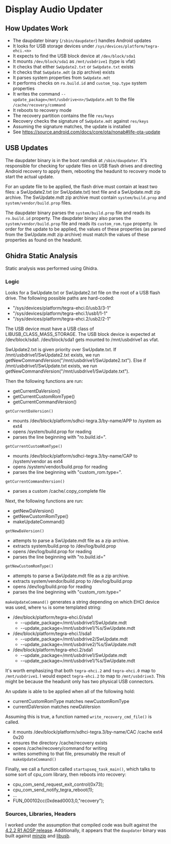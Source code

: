 # Display Audio Updater
## How Updates Work
- The daupdater binary (`/sbin/daupdater`) handles Android updates
- It looks for USB storage devices under `/sys/devices/platform/tegra-ehci.<n>`
- It expects to find the USB block device at `/dev/block/sda1`
- It mounts `/dev/block/sda1` as `/mnt/usbdrive1` (type is vfat)
- It checks that either `SwUpdate2.txt` or `SwUpdate.txt` exists
- It checks that `SwUpdate.mdt` (a zip archive) exists
- It parses system properties from `SwUpdate.mdt`
- It performs checks on `ro.build.id` and `custom_top.type` system properties
- It writes the command `--update_package=/mnt/usbdrive<n>/SwUpdate.mdt` to the file `/cache/recovery/command`
- It reboots to recovery mode
- The recovery partition contains the file `res/keys`
- Recovery checks the signature of `SwUpdate.mdt` against `res/keys`
- Assuming the signature matches, the update is installed
- See https://source.android.com/docs/core/ota/nonab#life-ota-update

## USB Updates
The daupdater binary is in the boot ramdisk at `/sbin/daupdater`.
It's responsible for checking for update files on USB flash drives and directing Android recovery to apply them, rebooting the headunit to recovery mode to start the actual update.

For an update file to be applied, the flash drive must contain at least two files: a SwUpdate2.txt (or SwUpdate.txt) text file and a SwUpdate.mdt zip archive. The SwUpdate.mdt zip archive must contain `system/build.prop` and `system/vendor/build.prop` files.

The daupdater binary parses the `system/build.prop` file and reads its `ro.build.id` property. The daupdater binary also parses the `system/vendor/build.prop` file and reads its `custom_rom.type` property. In order for the update to be applied, the values of these properties (as parsed from the SwUpdate.mdt zip archive) must match the values of these properties as found on the headunit.

## Ghidra Static Analysis
Static analysis was performed using Ghidra.

### Logic
Looks for a SwUpdate.txt or SwUpdate2.txt file on the root of a USB flash drive.
The following possible paths are hard-coded:
- "/sys/devices/platform/tegra-ehci.0/usb3/3-1"
- "/sys/devices/platform/tegra-ehci.1/usb1/1-1"
- "/sys/devices/platform/tegra-ehci.2/usb2/2-1"

The USB device must have a USB class of LIBUSB_CLASS_MASS_STORAGE.
The USB block device is expected at /dev/block/sda1.
/dev/block/sda1 gets mounted to /mnt/usbdrive1 as vfat.

SwUpdate2.txt is given priority over SwUpdate.txt.
If /mnt/usbdrive1/SwUpdate2.txt exists,
we run getNewCommandVersion("/mnt/usbdrive1/SwUpdate2.txt").
Else if /mnt/usbdrive1/SwUpdate.txt exists,
we run getNewCommandVersion("/mnt/usbdrive1/SwUpdate.txt").

Then the following functions are run:
- getCurrentDaVersion()
- getCurrentCustomRomType()
- getCurrentCommandVersion()

`getCurrentDaVersion()`
- mounts /dev/block/platform/sdhci-tegra.3/by-name/APP to /system as ext4
- opens /system/build.prop for reading
- parses the line beginning with "ro.build.id=".

`getCurrentCustomRomType()`
- mounts /dev/block/platform/sdhci-tegra.3/by-name/CAP to /system/vendor as ext4
- opens /system/vendor/build.prop for reading
- parses the line beginning with "custom_rom.type=".

`getCurrentCommandVersion()`
- parses a custom /cache/.copy_complete file

Next, the following functions are run:
- getNewDaVersion()
- getNewCustomRomType()
- makeUpdateCommand()

`getNewDaVersion()`
- attempts to parse a SwUpdate.mdt file as a zip archive.
- extracts system/build.prop to /dev/log/build.prop
- opens /dev/log/build.prop for reading
- parses the line beginning with "ro.build.id="

`getNewCustomRomType()`
- attempts to parse a SwUpdate.mdt file as a zip archive.
- extracts system/vendor/build.prop to /dev/log/build.prop
- opens /dev/log/build.prop for reading
- parses the line beginning with "custom_rom.type="

`makeUpdateCommand()` generates a string depending on which EHCI device was used,
where `%s` is some templated string:
- /dev/block/platform/tegra-ehci.0/sda1
    - --update_package=/mnt/usbdrive1/SwUpdate.mdt
    - --update_package=/mnt/usbdrive1/%s/SwUpdate.mdt
- /dev/block/platform/tegra-ehci.1/sda1
    - --update_package=/mnt/usbdrive2/SwUpdate.mdt
    - --update_package=/mnt/usbdrive2/%s/SwUpdate.mdt
- /dev/block/platform/tegra-ehci.2/sda1
    - --update_package=/mnt/usbdrive1/SwUpdate.mdt
    - --update_package=/mnt/usbdrive1/%s/SwUpdate.mdt

It's worth emphasizing that both `tegra-ehci.2` and `tegra-ehci.0` map to `/mnt/usbdrive1`. I would expect `tegra-ehci.2` to map to `/mnt/usbdrive3`. This might be because the headunit only has two physical USB connectors.

An update is able to be applied when all of the following hold:
- currentCustomRomType matches newCustomRomType
- currentDaVersion matches newDaVersion

Assuming this is true, a function named `write_recovery_cmd_file()` is called.
- it mounts /dev/block/platform/sdhci-tegra.3/by-name/CAC /cache ext4 0x20
- ensures the directory /cache/recovery exists
- opens /cache/recovery/command for writing
- writes something to that file, presumably the result of `makeUpdateCommand()`

Finally, we call a function called `startupseq_task_main()`, which talks to some sort of cpu_com library, then reboots into recovery:
- cpu_com_send_request_exit_control(0x73);
- cpu_com_send_notify_tegra_reboot(1);
- …
- FUN_000102cc(0xdead0003,0,"recovery");

### Sources, Libraries, Headers
I worked under the assumption that compiled code was built against the [4.2.2 R1 AOSP release](https://android.googlesource.com/platform/bionic/+/refs/tags/android-4.2.2_r1). Additionally, it appears that the `daupdater` binary was built against [minzip](https://android.googlesource.com/platform/bootable/recovery.git/+/android-4.2.2_r1/minzip) and [libusb](https://android.googlesource.com/platform/external/libusb/+/refs/tags/android-4.2.2_r1/libusb/).
